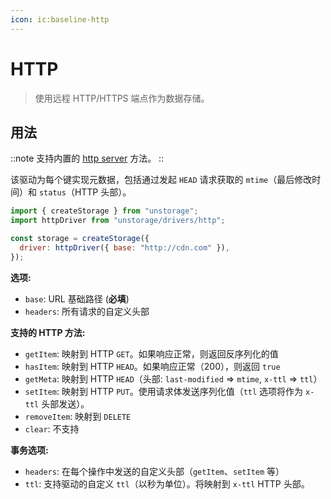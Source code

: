 ```yaml
---
icon: ic:baseline-http
---
```


# HTTP

> 使用远程 HTTP/HTTPS 端点作为数据存储。

## 用法

::note
支持内置的 [http server](/guide/http-server) 方法。
::

该驱动为每个键实现元数据，包括通过发起 `HEAD` 请求获取的 `mtime`（最后修改时间）和 `status`（HTTP 头部）。

```js
import { createStorage } from "unstorage";
import httpDriver from "unstorage/drivers/http";

const storage = createStorage({
  driver: httpDriver({ base: "http://cdn.com" }),
});
```

**选项:**

- `base`: URL 基础路径 (**必填**)
- `headers`: 所有请求的自定义头部

**支持的 HTTP 方法:**

- `getItem`: 映射到 HTTP `GET`。如果响应正常，则返回反序列化的值
- `hasItem`: 映射到 HTTP `HEAD`。如果响应正常（200），则返回 `true`
- `getMeta`: 映射到 HTTP `HEAD`（头部: `last-modified` => `mtime`, `x-ttl` => `ttl`）
- `setItem`: 映射到 HTTP `PUT`。使用请求体发送序列化值（`ttl` 选项将作为 `x-ttl` 头部发送）。
- `removeItem`: 映射到 `DELETE`
- `clear`: 不支持

**事务选项:**

- `headers`: 在每个操作中发送的自定义头部（`getItem`、`setItem` 等）
- `ttl`: 支持驱动的自定义 `ttl`（以秒为单位）。将映射到 `x-ttl` HTTP 头部。